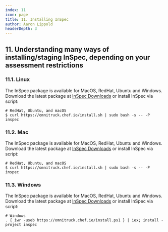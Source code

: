 ```yaml
---
index: 11
icon: page
title: 11. Installing InSpec
author: Aaron Lippold
headerDepth: 3
---
```


## 11. Understanding many ways of installing/staging InSpec, depending on your assessment restrictions

### 11.1. Linux
The InSpec package is available for MacOS, RedHat, Ubuntu and Windows. Download the latest package at [InSpec Downloads](https://downloads.chef.io/inspec) or install InSpec via script:

```
# RedHat, Ubuntu, and macOS
$ curl https://omnitruck.chef.io/install.sh | sudo bash -s -- -P inspec
```

### 11.2. Mac
The InSpec package is available for MacOS, RedHat, Ubuntu and Windows. Download the latest package at [InSpec Downloads](https://downloads.chef.io/inspec) or install InSpec via script:

```
# RedHat, Ubuntu, and macOS
$ curl https://omnitruck.chef.io/install.sh | sudo bash -s -- -P inspec
```

### 11.3. Windows
The InSpec package is available for MacOS, RedHat, Ubuntu and Windows. Download the latest package at [InSpec Downloads](https://downloads.chef.io/inspec) or install InSpec via script:

```
# Windows
. { iwr -useb https://omnitruck.chef.io/install.ps1 } | iex; install -project inspec
```